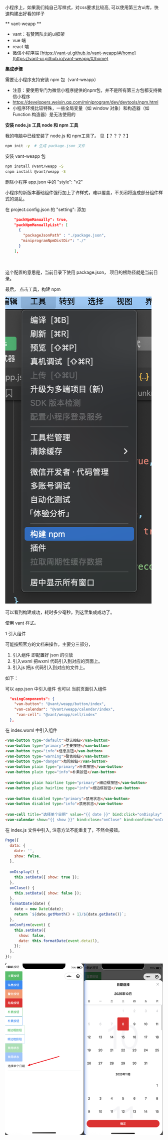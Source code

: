 
小程序上，如果我们纯自己写样式，对css要求比较高, 可以使用第三方ui库，快速构建出好看的样子

** vant-weapp **
  -  vant：有赞团队出的ui框架 
  - vue 端
  - react 端
  - 微信小程序端 [https://vant-ui.github.io/vant-weapp/#/home](https://vant-ui.github.io/vant-weapp/#/home)
  
**集成步骤**

需要让小程序支持安装 npm 包（vant-weapp） 
  - 注意：要使用专门为微信小程序提供的npm包，并不是所有第三方包都支持微信小程序
  - https://developers.weixin.qq.com/miniprogram/dev/devtools/npm.html
  - 小程序环境比较特殊，一些全局变量（如 window 对象）和构造器（如 Function 构造器）是无法使用的
  
**安装 node.js 工具 node 和 npm 工具**

我的电脑中已经安装了 node.js 和 npm工具了。 见【？？？？】

```sh 
npm init -y  # 生成 package.json 文件
```

安装 vant-weapp 包

```sh
npm install @vant/weapp -S
cnpm install @vant/weapp -S
```

删除小程序 app.json 中的 "style": "v2"

小程序的新版本基础组件强行加上了许样式，难以覆盖，不关闭将造成部分组件样式的混乱。

在  project.config.json 的   "setting": 添加 

```json  
    "packNpmManually": true,
    "packNpmManuallyList": [
      {
        "packageJsonPath" : "./package.json",
       "miniprogramNpmDistDir": "./"
      }
    ],

     
```
这个配置的意思是，当前目录下使用 package.json， 项目的根路径就是当前目录。 

最后， 点击工具，构建 npm 

![](assets/小程序-vant-2025-10-08_11-29-20.png)

可以看到构建成功，耗时多少毫秒。到这里集成成功了。 

使用 vant 样式。 

1 引入组件

可能按照官方的文档来操作，主要分三部分， 
1. 引入组件 即配置好 json 的引放
2. 引入wxml 把wxml 代码引入到对应的页面上。 
3. 引入js 把js 代码引入到对应的文件上。 

如下： 

可以 app.json 中引入组件 也可以 当前页面引入组件

```json
  "usingComponents": {
    "van-button": "@vant/weapp/button/index",
    "van-calendar": "@vant/weapp/calendar/index",
     "van-cell": "@vant/weapp/cell/index"
  },
```
在 index.wxml 中引入组件

```html 
<van-button type="default">默认按钮</van-button>
<van-button type="primary">主要按钮</van-button>
<van-button type="info">信息按钮</van-button>
<van-button type="warning">警告按钮</van-button>
<van-button type="danger">危险按钮</van-button>
<van-button plain type="primary">朴素按钮</van-button>
<van-button plain type="info">朴素按钮</van-button>

<van-button plain hairline type="primary">细边框按钮</van-button>
<van-button plain hairline type="info">细边框按钮</van-button>

<van-button disabled type="primary">禁用状态</van-button>
<van-button disabled type="info">禁用状态</van-button>

<van-cell title="选择单个日期" value="{{ date }}" bind:click="onDisplay" />
<van-calendar show="{{ show }}" bind:close="onClose" bind:confirm="onConfirm" />

```
在 index.js 文件中引入, 注意方法不能重复了，不然会报错。 

```js 
Page({
  data: {
    date: '',
    show: false,
  },

  onDisplay() {
    this.setData({ show: true });
  },
  onClose() {
    this.setData({ show: false });
  },
  formatDate(date) {
    date = new Date(date);
    return `${date.getMonth() + 1}/${date.getDate()}`;
  },
  onConfirm(event) {
    this.setData({
      show: false,
      date: this.formatDate(event.detail),
    });
  },
});
```
![](assets/小程序-vant-2025-10-08_11-50-15.png)